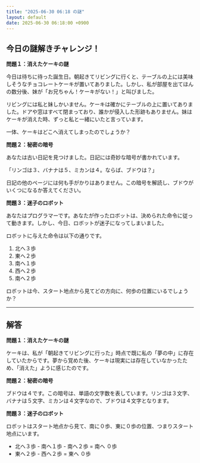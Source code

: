 ```yaml
---
title: "2025-06-30 06:18 の謎"
layout: default
date: 2025-06-30 06:18:00 +0900
---
```

## 今日の謎解きチャレンジ！

**問題１：消えたケーキの謎**

今日は待ちに待った誕生日。朝起きてリビングに行くと、テーブルの上には美味しそうなチョコレートケーキが置いてありました。しかし、私が部屋を出てほんの数分後、妹が「お兄ちゃん！ケーキがない！」と叫びました。

リビングには私と妹しかいません。ケーキは確かにテーブルの上に置いてありました。ドアや窓はすべて閉まっており、誰かが侵入した形跡もありません。妹はケーキが消えた時、ずっと私と一緒にいたと言っています。

一体、ケーキはどこへ消えてしまったのでしょうか？

**問題２：秘密の暗号**

あなたは古い日記を見つけました。日記には奇妙な暗号が書かれています。

「リンゴは３、バナナは５、ミカンは４。ならば、ブドウは？」

日記の他のページには何も手がかりはありません。この暗号を解読し、ブドウがいくつになるか答えてください。

**問題３：迷子のロボット**

あなたはプログラマーです。あなたが作ったロボットは、決められた命令に従って動きます。しかし、今日、ロボットが迷子になってしまいました。

ロボットに与えた命令は以下の通りです。

1.  北へ３歩
2.  東へ２歩
3.  南へ１歩
4.  西へ２歩
5.  南へ２歩

ロボットは今、スタート地点から見てどの方向に、何歩の位置にいるでしょうか？

---

## 解答

**問題１：消えたケーキの謎**

ケーキは、私が「朝起きてリビングに行った」時点で既に私の「夢の中」に存在していたからです。夢から覚めた後、ケーキは現実には存在していなかったため、「消えた」ように感じたのです。

**問題２：秘密の暗号**

ブドウは４です。この暗号は、単語の文字数を表しています。リンゴは３文字、バナナは５文字、ミカンは４文字なので、ブドウは４文字となります。

**問題３：迷子のロボット**

ロボットはスタート地点から見て、南に０歩、東に０歩の位置、つまりスタート地点にいます。

*   北へ３歩 - 南へ１歩 - 南へ２歩 = 南へ ０歩
*   東へ２歩 - 西へ２歩 = 東へ ０歩
